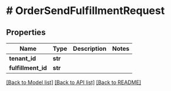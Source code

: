 # # OrderSendFulfillmentRequest


## Properties 


Name | Type | Description | Notes
------------ | ------------- | ------------- | -------------
**tenant_id**| **str** |   |
**fulfillment_id**| **str** |   |


[[Back to Model list]](../../README.md#models) [[Back to API list]](../../README.md#endpoints) [[Back to README]](../../README.md)

